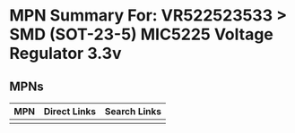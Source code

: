 



# MPN Summary For: VR522523533 > SMD (SOT-23-5) MIC5225 Voltage Regulator 3.3v

## MPNs
  

|MPN|Direct Links|Search Links|
| :--- | :--- | :--- |
||||
